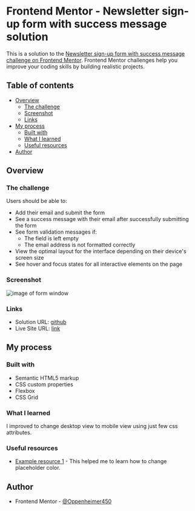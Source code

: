 # Frontend Mentor - Newsletter sign-up form with success message solution

This is a solution to the [Newsletter sign-up form with success message challenge on Frontend Mentor](https://www.frontendmentor.io/challenges/newsletter-signup-form-with-success-message-3FC1AZbNrv). Frontend Mentor challenges help you improve your coding skills by building realistic projects. 

## Table of contents

- [Overview](#overview)
  - [The challenge](#the-challenge)
  - [Screenshot](#screenshot)
  - [Links](#links)
- [My process](#my-process)
  - [Built with](#built-with)
  - [What I learned](#what-i-learned)
  - [Useful resources](#useful-resources)
- [Author](#author)

## Overview

### The challenge

Users should be able to:

- Add their email and submit the form
- See a success message with their email after successfully submitting the form
- See form validation messages if:
  - The field is left empty
  - The email address is not formatted correctly
- View the optimal layout for the interface depending on their device's screen size
- See hover and focus states for all interactive elements on the page

### Screenshot

![image of form window](./screenshot.jpg)

### Links

- Solution URL: [github](https://github.com/hollepat/newsletter-sign-up-with-success-message-main.git)
- Live Site URL: [link](https://hollepat.github.io/newsletter-sign-up-with-success-message-main/)

## My process

### Built with

- Semantic HTML5 markup
- CSS custom properties
- Flexbox
- CSS Grid

### What I learned

I improved to change desktop view to mobile view using just few css attributes.

### Useful resources

- [Example resource 1](https://www.w3schools.com/howto/howto_css_placeholder.asp) - This helped me to learn how to change placeholder color.

## Author

- Frontend Mentor - [@Oppenheimer450](https://www.frontendmentor.io/profile/Oppenheimer450)
